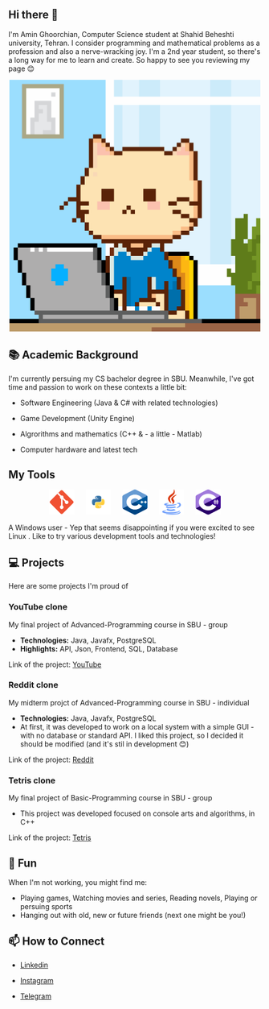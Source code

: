 ## Hi there 👋

I'm Amin Ghoorchian, Computer Science student at Shahid Beheshti university, Tehran. I consider programming and mathematical problems as a profession and also a nerve-wracking joy. I'm a 2nd year student, so there's a long way for me to learn and create. So happy to see you reviewing my page 😊


<div align="center">
    <img src="meow-coding.gif" alt="meow-coder" height=500 width=500>
</div>


## 📚 Academic Background

I'm currently persuing my CS bachelor degree in SBU. Meanwhile, I've got time and passion to work on these contexts a little bit:

- Software Engineering (Java & C# with related technologies)

- Game Development (Unity Engine)

- Algrorithms and mathematics (C++ & - a little - Matlab)

- Computer hardware and latest tech

## My Tools

<div align="center">
    <img src="icons/git.svg" alt="git" height=50 width=50>
    <img width=15>
    <img src="icons/python.svg" alt="git" height=50 width=50>
    <img width=15>
    <img src="icons/c++.svg" alt="git" height=50 width=50>
    <img width=15>
    <img src="icons/java.svg" alt="git" height=50 width=50>
    <img width=15>
    <img src="icons/csharp.svg" alt="git" height=50 width=50>
</div>

A Windows user - Yep that seems disappointing if you were excited to see Linux . Like to try various development tools and technologies!

## 💻 Projects
Here are some projects I'm proud of

### YouTube clone

My final project of Advanced-Programming course in SBU - group

- **Technologies:** Java, Javafx, PostgreSQL
- **Highlights:** API, Json, Frontend, SQL, Database

Link of the project: [YouTube](https://github.com/Amin-Gh-05/YouTube)

### Reddit clone

My midterm projct of Advanced-Programming course in SBU - individual

- **Technologies:** Java, Javafx, PostgreSQL
- At first, it was developed to work on a local system with a simple GUI - with no database or standard API. I liked this project, so I decided it should be modified (and it's stil in development 😊)

Link of the project: [Reddit](https://github.com/Amin-Gh-05/Reddit)

### Tetris clone

My final project of Basic-Programming course in SBU - group

- This project was developed focused on console arts and algorithms, in C++

Link of the project: [Tetris](https://github.com/osumy/Tetris)

## 🎉 Fun

When I'm not working, you might find me:

- Playing games, Watching movies and series, Reading novels, Playing or persuing sports
- Hanging out with old, new or future friends (next one might be you!)

## 📫 How to Connect

- [Linkedin](https://www.linkedin.com/in/amin-ghoorc%C4%A5ian/)

- [Instagram](https://www.instagram.com/amin_gh_05/)

- [Telegram](https://t.me/AminGh05)
